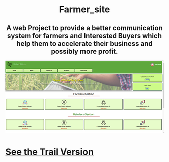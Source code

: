 
<div align="center">
  <h1> Farmer_site </h1>
<h2>A web Project to provide a better communication system for farmers and Interested Buyers which help them to  accelerate their business  and possibly more profit.</h2>
  <img src="kisanmitra.png" >
</div>

<p><a href="https://piyush6702.github.io/kishanmitra-Frontend/"><h1>See the Trail Version</h1></a></p>
</div>
